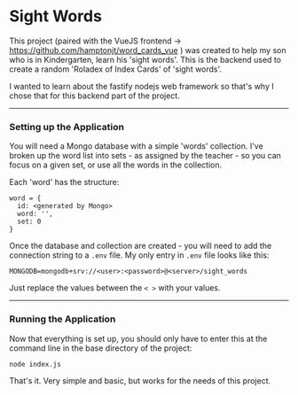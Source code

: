 # Sight Words #

This project (paired with the VueJS frontend -> https://github.com/hamptonjt/word_cards_vue ) was created to 
help my son who is in Kindergarten, learn his 'sight words'.  This is the backend used to create a random
'Roladex of Index Cards' of 'sight words'.

I wanted to learn about the fastify nodejs web framework so that's why I chose that for this backend part 
of the project.

---
### Setting up the Application ###
You will need a Mongo database with a simple 'words' collection.  I've broken up the word list into sets - 
as assigned by the teacher - so you can focus on a given set, or use all the words in the collection.

Each 'word' has the structure:

```
word = {
  id: <generated by Mongo>
  word: '',
  set: 0
}
```
Once the database and collection are created - you will need to add the connection string to a `.env` file. My
only entry in `.env` file looks like this:
```
MONGODB=mongodb+srv://<user>:<password>@<server>/sight_words
```
Just replace the values between the `< >` with your values.

---

### Running the Application ###

Now that everything is set up, you should only have to enter this at the command line in the base directory of
the project:
```
node index.js
```

That's it.  Very simple and basic, but works for the needs of this project.